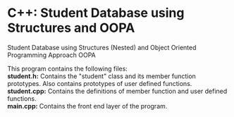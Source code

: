 # C++: Student Database using Structures and OOPA
Student Database using Structures (Nested) and Object Oriented Programming Approach OOPA

This program contains the following files:<br>
**student.h:** Contains the "student" class and its member function prototypes. Also contains prototypes of user defined functions. <br>
**student.cpp:** Contains the definitions of member function and user defined functions. <br>
**main.cpp:** Contains the front end layer of the program. <br>

